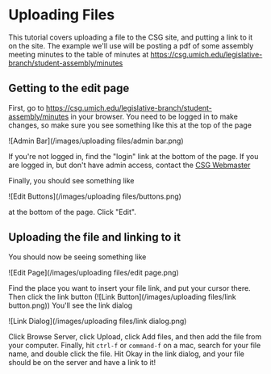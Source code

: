 # Uploading Files

This tutorial covers uploading a file to the CSG site, and putting a link to it on the site. The example we'll use will be posting a pdf of some assembly meeting minutes to the table of minutes at https://csg.umich.edu/legislative-branch/student-assembly/minutes

## Getting to the edit page

First, go to https://csg.umich.edu/legislative-branch/student-assembly/minutes in your browser. You need to be logged in to make changes, so make sure you see something like this at the top of the page

![Admin Bar](/images/uploading files/admin bar.png)

If you're not logged in, find the "login" link at the bottom of the page. If you are logged in, but don't have admin access, contact the [CSG Webmaster](mailto:csg.webmaster@umich.edu)

Finally, you should see something like

![Edit Buttons](/images/uploading files/buttons.png)

at the bottom of the page. Click "Edit".

## Uploading the file and linking to it

You should now be seeing something like

![Edit Page](/images/uploading files/edit page.png)

Find the place you want to insert your file link, and put your cursor there. Then click the link button (![Link Button](/images/uploading files/link button.png)) You'll see the link dialog

![Link Dialog](/images/uploading files/link dialog.png)

Click Browse Server, click Upload, click Add files, and then add the file from your computer. Finally, hit `ctrl-f` or `command-f` on a mac, search for your file name, and double click the file. Hit Okay in the link dialog, and your file should be on the server and have a link to it!
